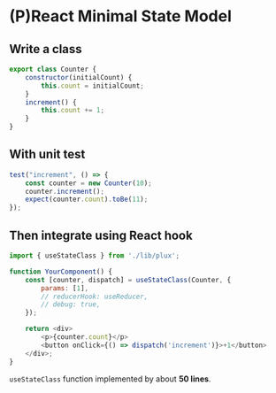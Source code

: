 # (P)React Minimal State Model

## Write a class

```js
export class Counter {
    constructor(initialCount) {
        this.count = initialCount;
    }
    increment() {
        this.count += 1;
    }
}
```

## With unit test

```js
test("increment", () => {
    const counter = new Counter(10);
    counter.increment();
    expect(counter.count).toBe(11);
});
```

## Then integrate using React hook

```js
import { useStateClass } from './lib/plux';

function YourComponent() {
    const [counter, dispatch] = useStateClass(Counter, {
        params: [1],
        // reducerHook: useReducer,
        // debug: true,
    });

    return <div>
        <p>{counter.count}</p>
        <button onClick={() => dispatch('increment')}>+1</button>
    </div>;
}
```

`useStateClass` function implemented by about **50 lines**.
